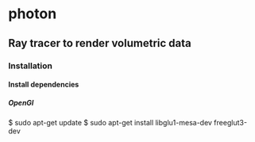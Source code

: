 # photon

## Ray tracer to render volumetric data

### Installation

#### Install dependencies

##### OpenGl
$ sudo apt-get update
$ sudo apt-get install libglu1-mesa-dev freeglut3-dev  
